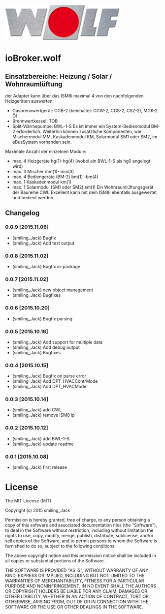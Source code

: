 ![Logo](admin/wolf_logo.png)
# ioBroker.wolf

## Einsatzbereiche: Heizung / Solar / Wohnraumlüftung
der Adapter kann über das ISM8i maximal 4  von den nachfolgenden Heizgeräten auswerten:
  * Gasbrennwertgerät: CGB-2 (beinhaltet: CGW-2, CGS-2, CSZ-2), MGK-2 Öl
  * Brennwertkessel:   TOB 
  * Split-Wärmepumpe:  BWL-1-S 
  Es ist immer ein System-Bedienmodul BM-2 erforderlich. 
  Weiterhin können zusätzliche Komponenten, wie Mischermodul MM, Kaskadenmodul KM, Solarmodul SM1 oder SM2, im eBusSystem vorhanden sein. 
  
  
  Maximale Anzahl der einzelnen Module: 
  * max. 4 Heizgeräte hg(1)-hg(4)  (wobei ein BWL-1-S als hg0 angelegt wird)
  * max. 3 Mischer mm(1)- mm(3)
  * max. 4 Bediengeräte (BM-2) bm(1) -bm(4)
  * max. 1 Kaskadenmodul km(1) 
  * max. 1 Solarmodul (SM1 oder SM2) sm(1) 
  Ein Wohnraumlüftungsgerät der Baureihe CWL Excellent kann mit dem ISM8i ebenfalls ausgewertet und bedient werden. 


## Changelog
### 0.0.9 [2015.11.06]
* (smiling_Jack) Bugfix
* (smiling_Jack) Add test output


### 0.0.8 [2015.11.02]
* (smiling_Jack) Bugfix io-package

### 0.0.7 [2015.11.02]
* (smiling_Jack) new object management
* (smiling_Jack) Bugfixes

### 0.0.6 [2015.10.20]
* (smiling_Jack) Bugfix parsing

### 0.0.5 [2015.10.16]
* (smiling_Jack) Add support for multiple data
* (smiling_Jack) Add debug output 
* (smiling_Jack) Bugfixes


### 0.0.4 [2015.10.15]
* (smiling_Jack) Bugfix on parse error
* (smiling_Jack) Add DPT_HVACContrMode
* (smiling_Jack) Add DPT_HVACMode

### 0.0.3 [2015.10.14]
* (smiling_Jack) add CWL
* (smiling_Jack) remove ISM8 ip

### 0.0.2 [2015.10.12]
* (smiling_Jack) add BWL-1-S
* (smiling_Jack) update readme

### 0.0.1 [2015.10.08]
* (smiling_Jack) first release






# License

The MIT License (MIT)

Copyright (c) 2015 smiling_Jack

Permission is hereby granted, free of charge, to any person obtaining a copy of this software and associated documentation files (the "Software"), to deal in the Software without restriction, including without limitation the rights to use, copy, modify, merge, publish, distribute, sublicense, and/or sell copies of the Software, and to permit persons to whom the Software is furnished to do so, subject to the following conditions:

The above copyright notice and this permission notice shall be included in all copies or substantial portions of the Software.

THE SOFTWARE IS PROVIDED "AS IS", WITHOUT WARRANTY OF ANY KIND, EXPRESS OR IMPLIED, INCLUDING BUT NOT LIMITED TO THE WARRANTIES OF MERCHANTABILITY, FITNESS FOR A PARTICULAR PURPOSE AND NONINFRINGEMENT. IN NO EVENT SHALL THE AUTHORS OR COPYRIGHT HOLDERS BE LIABLE FOR ANY CLAIM, DAMAGES OR OTHER LIABILITY, WHETHER IN AN ACTION OF CONTRACT, TORT OR OTHERWISE, ARISING FROM, OUT OF OR IN CONNECTION WITH THE SOFTWARE OR THE USE OR OTHER DEALINGS IN THE SOFTWARE.